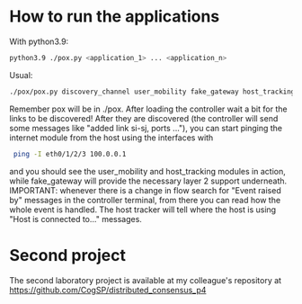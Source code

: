 # How to run the applications
With python3.9:
```bash
python3.9 ./pox.py <application_1> ... <application_n>
```
Usual:
```bash
./pox/pox.py discovery_channel user_mobility fake_gateway host_tracking
```
Remember pox will be in ./pox. 
After loading the controller wait a bit for the links to be discovered! After they are discovered (the controller will send some messages like "added link si-sj, ports ..."), you can start pinging the internet module from the host using the interfaces with
```bash
 ping -I eth0/1/2/3 100.0.0.1
```
and you should see the user_mobility and host_tracking modules in action, while fake_gateway will provide the necessary layer 2 support underneath. 
IMPORTANT: whenever there is a change in flow search for "Event raised by" messages in the controller terminal, from there you can read how the whole event is handled. The host tracker
will tell where the host is using "Host is connected to..." messages.

# Second project
The second laboratory project is available at my colleague's repository at https://github.com/CogSP/distributed_consensus_p4
